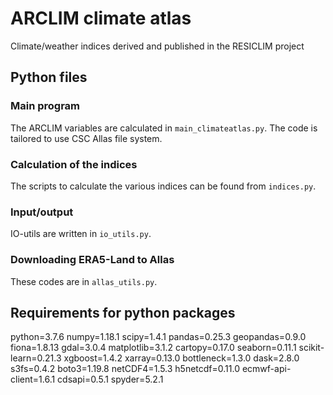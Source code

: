 # ARCLIM climate atlas
Climate/weather indices derived and published in the RESICLIM project

## Python files

### Main program
The ARCLIM variables are calculated in `main_climateatlas.py`.
The code is tailored to use CSC Allas file system.

### Calculation of the indices
The scripts to calculate the various indices can be found from `indices.py`.

### Input/output
IO-utils are written in `io_utils.py`.

### Downloading ERA5-Land to Allas
These codes are in `allas_utils.py`.

## Requirements for python packages
python=3.7.6
numpy=1.18.1
scipy=1.4.1
pandas=0.25.3
geopandas=0.9.0
fiona=1.8.13
gdal=3.0.4
matplotlib=3.1.2
cartopy=0.17.0
seaborn=0.11.1
scikit-learn=0.21.3
xgboost=1.4.2
xarray=0.13.0
bottleneck=1.3.0
dask=2.8.0
s3fs=0.4.2
boto3=1.19.8
netCDF4=1.5.3
h5netcdf=0.11.0
ecmwf-api-client=1.6.1
cdsapi=0.5.1
spyder=5.2.1
